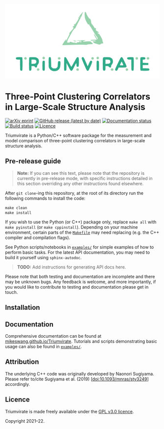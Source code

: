 ![Triumvirate](https://github.com/MikeSWang/Triumvirate/raw/main/docs/source/_static/Triumvirate.png)

# Three-Point Clustering Correlators in Large-Scale Structure Analysis

[![arXiv eprint](
https://img.shields.io/badge/arXiv-yymm.nnnnn-important
)](https://arxiv.org/abs/yymm.nnnnn)
[![GitHub release (latest by date)](
https://img.shields.io/github/v/release/MikeSWang/Triumvirate?label=release
)](https://github.com/MikeSWang/Triumvirate/releases/latest)
[![Documentation status](
https://readthedocs.org/projects/triumvirate/badge/?version=latest
)](https://triumvirate.readthedocs.io/en/latest)
[![Build status](
https://travis-ci.com/MikeSWang/Triumvirate.svg?branch=main
)](https://travis-ci.com/MikeSWang/Triumvirate)
[![Licence](
https://img.shields.io/badge/licence-GPLv3-informational
)](https://github.com/MikeSWang/Triumvirate/tree/main/LICENCE)

Triumvirate is a Python/C++ software package for the measurement and model
comparison of three-point clustering correlators in large-scale
structure analysis.


## Pre-release guide

> **Note:** If you can see this text, please note that the repository is
  currently in pre-release mode, with specific instructions detailed in
  this section overriding any other instructions found elsewhere.

After `git clone`-ing this repository, at the root of its directory
run the following commands to install the code:
```
make clean
make install
```
If you wish to use the Python (or C++) package only, replace `make all`
with `make pyinstall` (or `make cppinstall`).  Depending on your
machine environment, certain parts of the [``Makefile``](
https://github.com/MikeSWang/Triumvirate/tree/main/Makefile)
may need replacing (e.g. the C++ compiler and compilation flags).

See Python scripts/notebooks in
[``examples/``](https://github.com/MikeSWang/Triumvirate/tree/main/examples)
for simple examples of how to perform basic tasks.  For the latest API
documentation, you may need to build it yourself using ``sphinx-autodoc``.

> **TODO:** Add instructions for generating API docs here.

Please note that both testing and documentation are incomplete and there
may be unknown bugs.  Any feedback is welcome, and more importantly,
if you would like to contribute to testing and documentation please get
in touch.


## Installation


## Documentation

Comprehensive documentation can be found at
[mikeswang.github.io/Triumvirate](https://mikeswang.github.io/Triumvirate).
Tutorials and scripts demonstrating basic usage can also be found in
[``examples/``](https://github.com/MikeSWang/Triumvirate/tree/main/examples).


## Attribution

The underlying C++ code was originally developed by Naonori Sugiyama.
Please refer to/cite Sugiyama et al. (2019) [[doi:10.1093/mnras/sty3249](
https://doi.org/10.1093/mnras/sty3249)] accordingly.


## Licence

Triumvirate is made freely available under the [GPL v3.0 licence](
https://www.gnu.org/licenses/gpl-3.0.en.html).

Copyright 2021–22.

